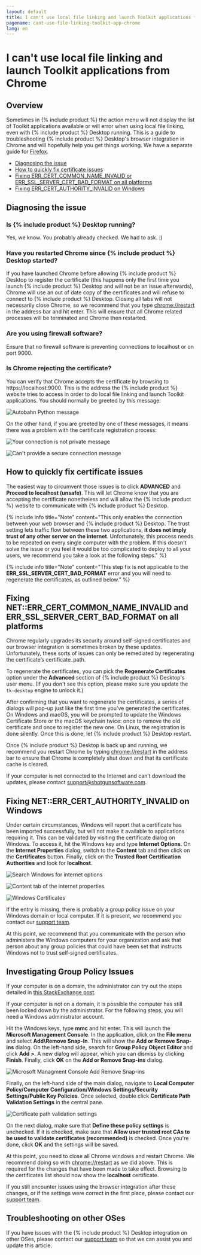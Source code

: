 ```yaml
---
layout: default
title: I can't use local file linking and launch Toolkit applications from Chrome
pagename: cant-use-file-linking-toolkit-app-chrome 
lang: en
---
```


# I can't use local file linking and launch Toolkit applications from Chrome

## Overview

Sometimes in {% include product %} the action menu will not display the list of Toolkit applications available or will error when using local file linking, even with {% include product %} Desktop running. This is a guide to troubleshooting {% include product %} Desktop's browser integration in Chrome and will hopefully help you get things working. We have a separate guide for [Firefox](./cant-use-file-linking-toolkit-app-firefox.md).

- [Diagnosing the issue](#diagnosing-the-issue)
- [How to quickly fix certificate issues](#how-to-quickly-fix-certificate-issues)
- [Fixing ERR_CERT_COMMON_NAME_INVALID or ERR_SSL_SERVER_CERT_BAD_FORMAT on all platforms](#fixing-neterr_cert_common_name_invalid-and-err_ssl_server_cert_bad_format-on-all-platforms)
- [Fixing ERR_CERT_AUTHORITY_INVALID on Windows](#fixing-neterr_cert_authority_invalid-on-windows)

## Diagnosing the issue

### Is {% include product %} Desktop running?

Yes, we know. You probably already checked. We had to ask. :)

### Have you restarted Chrome since {% include product %} Desktop started?

If you have launched Chrome before allowing {% include product %} Desktop to register the certificate (this happens only the first time you launch {% include product %} Desktop and will not be an issue afterwards), Chrome will use an out of date copy of the certificates and will refuse to connect to {% include product %} Desktop. Closing all tabs will not necessarily close Chrome, so we recommend that you type [chrome://restart](chrome://restart/) in the address bar and hit enter. This will ensure that all Chrome related processes will be terminated and Chrome then restarted.

### Are you using firewall software?

Ensure that no firewall software is preventing connections to localhost or on port 9000.

### Is Chrome rejecting the certificate?

You can verify that Chrome accepts the certificate by browsing to https://localhost:9000. This is the address the {% include product %} website tries to access in order to do local file linking and launch Toolkit applications. You should normally be greeted by this message:

![Autobahn Python message](images/autobahn-python.png)

On the other hand, if you are greeted by one of these messages, it means there was a problem with the certificate registration process: 

![Your connection is not private message](images/your-connection-is-not-private-chrome.png)

![Can't provide a secure connection message](images/cant-provide-sceure-connection-chrome.png)

## How to quickly fix certificate issues

The easiest way to circumvent those issues is to click **ADVANCED** and **Proceed to localhost (unsafe)**. This will let Chrome know that you are accepting the certificate nonetheless and will allow the {% include product %} website to communicate with {% include product %} Desktop. 

{% include info title="Note" content="This only enables the connection between your web browser and {% include product %} Desktop. The trust setting lets traffic flow between these two applications, **it does not imply trust of any other server on the internet**. Unfortunately, this process needs to be repeated on every single computer with the problem. If this doesn't solve the issue or you feel it would be too complicated to deploy to all your users, we recommend you take a look at the following steps." %}

{% include info title="Note" content="This step fix is not applicable to the **ERR_SSL_SERVER_CERT_BAD_FORMAT** error and you will need to regenerate the certificates, as outlined below." %}

## Fixing NET::ERR_CERT_COMMON_NAME_INVALID and ERR_SSL_SERVER_CERT_BAD_FORMAT on all platforms

Chrome regularly upgrades its security around self-signed certificates and our browser integration is sometimes broken by these updates. Unfortunately, these sorts of issues can only be remediated by regenerating the certificate’s certificate_path.

To regenerate the certificates, you can pick the **Regenerate Certificates** option under the **Advanced** section of {% include product %} Desktop's user menu. (If you don't see this option, please make sure you update the `tk-desktop` engine to unlock it.) 

After confirming that you want to regenerate the certificates, a series of dialogs will pop-up just like the first time you've generated the certificates. On Windows and macOS, you will be prompted to update the Windows Certificate Store or the macOS keychain twice: once to remove the old certificate and once to register the new one. On Linux, the registration is done silently. Once this is done, let {% include product %} Desktop restart.

Once {% include product %} Desktop is back up and running, we recommend you restart Chrome by typing [chrome://restart](chrome://restart/) in the address bar to ensure that Chrome is completely shut down and that its certificate cache is cleared.

If your computer is not connected to the Internet and can’t download the updates, please contact support@shotgunsoftware.com.

## Fixing NET::ERR_CERT_AUTHORITY_INVALID on Windows

Under certain circumstances, Windows will report that a certificate has been imported successfully, but will not make it available to applications requiring it. This can be validated by visiting the certificate dialog on Windows. To access it, hit the Windows key and type **Internet Options**. On the **Internet Properties** dialog, switch to the **Content** tab and then click on the **Certificates** button. Finally, click on the **Trusted Root Certification Authorities** and look for **localhost**.

![Search Windows for internet options](images/windows-search-internet-options.png)

![Content tab of the internet properties](images/windows-internet-properties.png)

![Windows Certificates](images/windows-certificates.png)

If the entry is missing, there is probably a group policy issue on your Windows domain or local computer. If it is present, we recommend you contact our [support team](https://support.shotgunsoftware.com/hc/requests/new).

At this point, we recommend that you communicate with the person who administers the Windows computers for your organization and ask that person about any group policies that could have been set that instructs Windows not to trust self-signed certificates.

## Investigating Group Policy Issues

If your computer is on a domain, the administrator can try out the steps detailed in [this StackExchange post](https://superuser.com/questions/145394/windows-7-will-not-install-a-root-certificate/642812#642812).

If your computer is not on a domain, it is possible the computer has still been locked down by the administrator. For the following steps, you will need a Windows administrator account.

Hit the Windows keys, type **mmc** and hit enter. This will launch the **Microsoft Management Console**. In the application, click on the **File menu** and select **Add\Remove Snap-In**. This will show the **Add or Remove Snap-ins** dialog. On the left-hand side, search for **Group Policy Object Editor** and click **Add >**. A new dialog will appear, which you can dismiss by clicking **Finish**. Finally, click **OK** on the **Add or Remove Snap-ins** dialog.

![Microsoft Managment Console Add Remove Snap-ins](images/microsoft-management-console.png)

Finally, on the left-hand side of the main dialog, navigate to **Local Computer Policy/Computer Configuration/Windows Settings/Security Settings/Public Key Policies**. Once selected, double click **Certificate Path Validation Settings** in the central pane.

![Certificate path validation settings](images/certificate-path-valiation-settings.png)

On the next dialog, make sure that **Define these policy settings** is unchecked. If it is checked, make sure that **Allow user trusted root CAs to be used to validate certificates (recommended)** is checked. Once you're done, click **OK** and the settings will be saved.

At this point, you need to close all Chrome windows and restart Chrome. We recommend doing so with [chrome://restart](chrome://restart) as we did above. This is required for the changes that have been made to take effect. Browsing to the certificates list should now show the **localhost** certificate.

If you still encounter issues using the browser integration after these changes, or if the settings were correct in the first place, please contact our [support team](https://support.shotgunsoftware.com/hc/requests/new).

## Troubleshooting on other OSes

If you have issues with the {% include product %} Desktop integration on other OSes, please contact our [support team](https://support.shotgunsoftware.com/hc/en-us/requests/new) so that we can assist you and update this article.